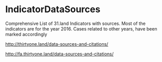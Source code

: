 # IndicatorDataSources
Comprehensive List of 31.land Indicators with sources. 
Most of the indicators are for the year 2016. Cases related to other years, have been marked accordingly

http://thirtyone.land/data-sources-and-citations/

http://fa.thirtyone.land/data-sources-and-citations/
